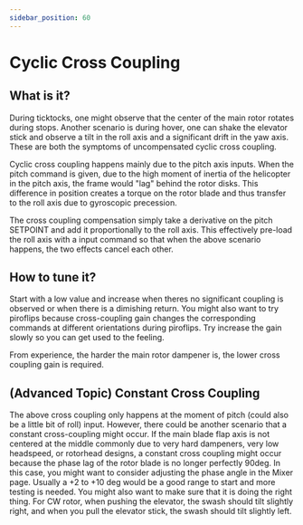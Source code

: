 ```yaml
---
sidebar_position: 60
---
```


# Cyclic Cross Coupling

## What is it?

During ticktocks, one might observe that the center of the main rotor rotates during stops. Another scenario is during hover, one can shake the elevator stick and observe a tilt in the roll axis and a significant drift in the yaw axis. These are both the symptoms of uncompensated cyclic cross coupling. 

Cyclic cross coupling happens mainly due to the pitch axis inputs. When the pitch command is given, due to the high moment of inertia of the helicopter in the pitch axis, the frame would "lag" behind the rotor disks. This difference in position creates a torque on the rotor blade and thus transfer to the roll axis due to gyroscopic precession. 

The cross coupling compensation simply take a derivative on the pitch SETPOINT and add it proportionally to the roll axis. This effectively pre-load the roll axis with a input command so that when the above scenario happens, the two effects cancel each other.

## How to tune it?

Start with a low value and increase when theres no significant coupling is observed or when there is a dimishing return. You might also want to try piroflips because cross-coupling gain changes the corresponding commands at different orientations during piroflips. Try increase the gain slowly so you can get used to the feeling.

From experience, the harder the main rotor dampener is, the lower cross coupling gain is required.

## (Advanced Topic) Constant Cross Coupling

The above cross coupling only happens at the moment of pitch (could also be a little bit of roll) input. However, there could be another scenario that a constant cross-coupling might occur. If the main blade flap axis is not centered at the middle commonly due to very hard dampeners, very low headspeed, or rotorhead designs, a constant cross coupling might occur because the phase lag of the rotor blade is no longer perfectly 90deg. In this case, you might want to consider adjusting the phase angle in the Mixer page. Usually a +2 to +10 deg would be a good range to start and more testing is needed. You might also want to make sure that it is doing the right thing. For CW rotor, when pushing the elevator, the swash should tilt slightly right, and when you pull the elevator stick, the swash should tilt slightly left.



